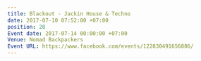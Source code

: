 ```yaml
---
title: Blackout - Jackin House & Techno
date: 2017-07-10 07:52:00 +07:00
position: 28
Event date: 2017-07-14 00:00:00 +07:00
Venue: Nomad Backpackers
Event URL: https://www.facebook.com/events/122830491656886/
---
```


